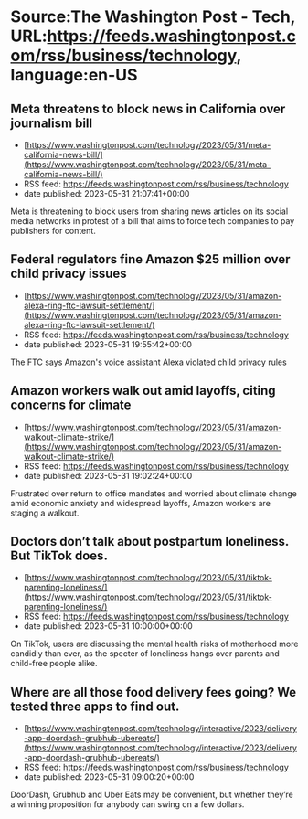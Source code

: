 # Source:The Washington Post - Tech, URL:https://feeds.washingtonpost.com/rss/business/technology, language:en-US

## Meta threatens to block news in California over journalism bill
 - [https://www.washingtonpost.com/technology/2023/05/31/meta-california-news-bill/](https://www.washingtonpost.com/technology/2023/05/31/meta-california-news-bill/)
 - RSS feed: https://feeds.washingtonpost.com/rss/business/technology
 - date published: 2023-05-31 21:07:41+00:00

Meta is threatening to block users from sharing news articles on its social media networks in protest of a bill that aims to force tech companies to pay publishers for content.

## Federal regulators fine Amazon $25 million over child privacy issues
 - [https://www.washingtonpost.com/technology/2023/05/31/amazon-alexa-ring-ftc-lawsuit-settlement/](https://www.washingtonpost.com/technology/2023/05/31/amazon-alexa-ring-ftc-lawsuit-settlement/)
 - RSS feed: https://feeds.washingtonpost.com/rss/business/technology
 - date published: 2023-05-31 19:55:42+00:00

The FTC says Amazon's voice assistant Alexa violated child privacy rules

## Amazon workers walk out amid layoffs, citing concerns for climate
 - [https://www.washingtonpost.com/technology/2023/05/31/amazon-walkout-climate-strike/](https://www.washingtonpost.com/technology/2023/05/31/amazon-walkout-climate-strike/)
 - RSS feed: https://feeds.washingtonpost.com/rss/business/technology
 - date published: 2023-05-31 19:02:24+00:00

Frustrated over return to office mandates and worried about climate change amid economic anxiety and widespread layoffs, Amazon workers are staging a walkout.

## Doctors don’t talk about postpartum loneliness. But TikTok does.
 - [https://www.washingtonpost.com/technology/2023/05/31/tiktok-parenting-loneliness/](https://www.washingtonpost.com/technology/2023/05/31/tiktok-parenting-loneliness/)
 - RSS feed: https://feeds.washingtonpost.com/rss/business/technology
 - date published: 2023-05-31 10:00:00+00:00

On TikTok, users are discussing the mental health risks of motherhood more candidly than ever, as the specter of loneliness hangs over parents and child-free people alike.

## Where are all those food delivery fees going? We tested three apps to find out.
 - [https://www.washingtonpost.com/technology/interactive/2023/delivery-app-doordash-grubhub-ubereats/](https://www.washingtonpost.com/technology/interactive/2023/delivery-app-doordash-grubhub-ubereats/)
 - RSS feed: https://feeds.washingtonpost.com/rss/business/technology
 - date published: 2023-05-31 09:00:20+00:00

DoorDash, Grubhub and Uber Eats may be convenient, but whether they’re a winning proposition for anybody can swing on a few dollars.

